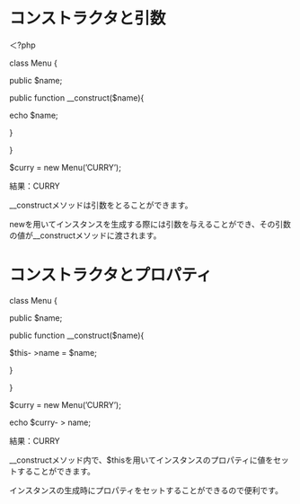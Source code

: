 # コンストラクタと引数

＜?php

class Menu {

public $name;

public function __construct($name){

echo $name;

}

}

$curry = new Menu(’CURRY’);

結果：CURRY

__constructメソッドは引数をとることができます。

newを用いてインスタンスを生成する際には引数を与えることができ、その引数の値が__constructメソッドに渡されます。

# コンストラクタとプロパティ

class Menu {

public $name;

public function __construct($name){

$this- >name = $name;

}

}

$curry = new Menu(’CURRY’);

echo $curry- > name;

結果：CURRY

__constructメソッド内で、$thisを用いてインスタンスのプロパティに値をセットすることができます。

インスタンスの生成時にプロパティをセットすることができるので便利です。
